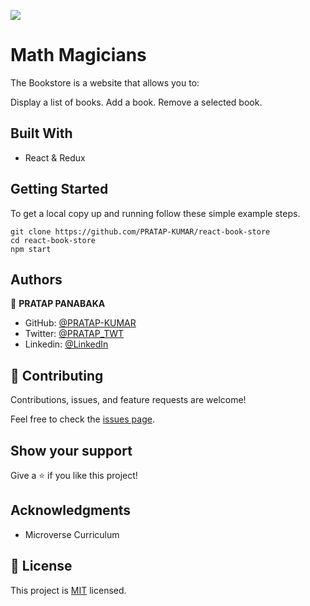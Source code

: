 ![](https://img.shields.io/badge/Microverse-blueviolet)

# Math Magicians

The Bookstore is a website that allows you to:

Display a list of books.
Add a book.
Remove a selected book.

## Built With

- React & Redux

## Getting Started

To get a local copy up and running follow these simple example steps.

````
git clone https://github.com/PRATAP-KUMAR/react-book-store
cd react-book-store
npm start
````

## Authors

👤 **PRATAP PANABAKA**

- GitHub: [@PRATAP-KUMAR](https://github.com/PRATAP-KUMAR)
- Twitter: [@PRATAP_TWT](https://twitter.com/PRATAP_TWT)
- Linkedin: [@LinkedIn](https://www.linkedin.com/in/pratap-kumar-panabaka-755489236/)


## 🤝 Contributing

Contributions, issues, and feature requests are welcome!

Feel free to check the [issues page](../../issues/).

## Show your support

Give a ⭐️ if you like this project!

## Acknowledgments

- Microverse Curriculum

## 📝 License

This project is [MIT](./MIT.md) licensed.
